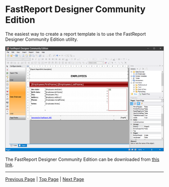 # FastReport Designer Community Edition

The easiest way to create a report template is to use the FastReport Designer Community Edition utility.

![FastReport Designer Community Edition](images/FastReportDesignerCE.png)

The FastReport Designer Community Edition can be downloaded from [this link](https://github.com/FastReports/FastReport/releases/latest).

---

[Previous Page](ReportCreation.md) | [Top Page](README.md) | [Next Page](FastReportOnlineDesigner.md)